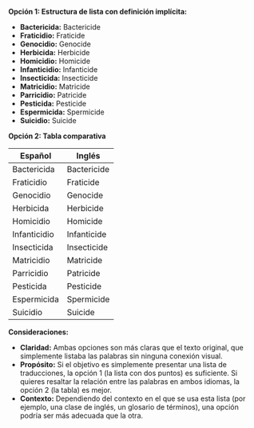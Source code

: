 

**Opción 1: Estructura de lista con definición implícita:**

*   **Bactericida:** Bactericide
*   **Fraticidio:** Fraticide
*   **Genocidio:** Genocide
*   **Herbicida:** Herbicide
*   **Homicidio:** Homicide
*   **Infanticidio:** Infanticide
*   **Insecticida:** Insecticide
*   **Matricidio:** Matricide
*   **Parricidio:** Patricide
*   **Pesticida:** Pesticide
*   **Espermicida:** Spermicide
*   **Suicidio:** Suicide

**Opción 2: Tabla comparativa**

| Español      | Inglés       |
|--------------|--------------|
| Bactericida  | Bactericide  |
| Fraticidio   | Fraticide    |
| Genocidio    | Genocide     |
| Herbicida    | Herbicide    |
| Homicidio    | Homicide     |
| Infanticidio | Infanticide  |
| Insecticida  | Insecticide  |
| Matricidio   | Matricide    |
| Parricidio   | Patricide    |
| Pesticida    | Pesticide    |
| Espermicida  | Spermicide   |
| Suicidio     | Suicide      |

**Consideraciones:**

*   **Claridad:**  Ambas opciones son más claras que el texto original, que simplemente listaba las palabras sin ninguna conexión visual.
*   **Propósito:**  Si el objetivo es simplemente presentar una lista de traducciones, la opción 1 (la lista con dos puntos) es suficiente.  Si quieres resaltar la relación entre las palabras en ambos idiomas, la opción 2 (la tabla) es mejor.
*   **Contexto:** Dependiendo del contexto en el que se usa esta lista (por ejemplo, una clase de inglés, un glosario de términos), una opción podría ser más adecuada que la otra.